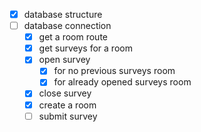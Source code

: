 - [x] database structure
- [ ] database connection
  - [x] get a room route
  - [x] get surveys for a room
  - [x] open survey
    - [x] for no previous surveys room
    - [x] for already opened surveys room
  - [x] close survey
  - [x] create a room
  - [ ] submit survey